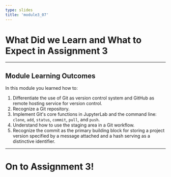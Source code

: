 ```yaml
---
type: slides
title: 'module3_07'
---
```


# What Did we Learn and What to Expect in Assignment 3


---
## Module Learning Outcomes

In this module you learned how to:

1. Differentiate the use of Git as version control system and GitHub as remote hosting service for version control.
2. Recognize a Git repository.
3. Implement Git's core functions in JupyterLab and the command line: `clone`, `add`, `status`, `commit`, `pull`, and `push`.
4. Understand how to use the staging area in a Git workflow.
5. Recognize the commit as the primary building block for storing a project version specified by a message attached and a hash serving as a distinctive identifier.


---

# On to Assignment 3!